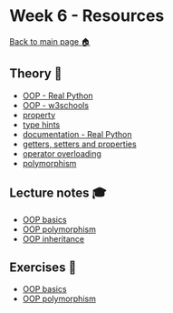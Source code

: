 # Week 6 - Resources

[Back to main page :house:](https://github.com/aleylani/Python-AI25)


## Theory :book:
- [OOP - Real Python][OOP_real]
- [OOP - w3schools][w3OOP]
- [property][prop]
- [type hints](https://realpython.com/lessons/type-hinting/)
- [documentation - Real Python](https://realpython.com/documenting-python-code/)
- [getters, setters and properties](https://realpython.com/python-getter-setter/#using-properties-instead-of-getters-and-setters-the-python-way)
- [operator overloading](https://www.geeksforgeeks.org/operator-overloading-in-python/)
- [polymorphism](https://www.programiz.com/python-programming/polymorphism)

[OOP_real]: https://realpython.com/python3-object-oriented-programming/
[w3OOP]: https://www.w3schools.com/python/python_classes.asp
[prop]: https://www.programiz.com/python-programming/property


## Lecture notes :mortar_board:

- [OOP basics](https://github.com/aleylani/Python-AI25/blob/main/lectures/L11_OOP_basics.ipynb)
- [OOP polymorphism](https://github.com/aleylani/Python-AI25/blob/main/lectures/L12_OOP_polymorphism.ipynb)
- [OOP inheritance](https://github.com/aleylani/Python-AI25/blob/main/lectures/L13_OOP_inheritence.ipynb)

## Exercises :running:

- [OOP basics](https://github.com/aleylani/Python-AI25/blob/main/exercises/11_OOP_basic_exercise.ipynb)
- [OOP polymorphism](https://github.com/aleylani/Python-AI25/blob/main/exercises/12_OOP_polymorphism_exercise.ipynb)